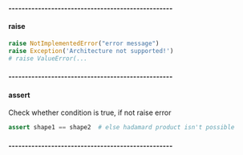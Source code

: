 
#### --------------------------------------------------
#### raise
```python
raise NotImplementedError("error message")
raise Exception('Architecture not supported!')
# raise ValueError(...
```

#### --------------------------------------------------
#### assert
Check whether condition is true, if not raise error
```python
assert shape1 == shape2  # else hadamard product isn't possible
```

#### --------------------------------------------------
